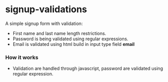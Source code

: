 # signup-validations

A simple signup form with validation:

- First name and last name length restrictions.
- Password is being validated using regular expressions.
- Email is validated using html build in input type field **email**

### How it works

- Validation are handled through javascript, password are validated using regular expression.

